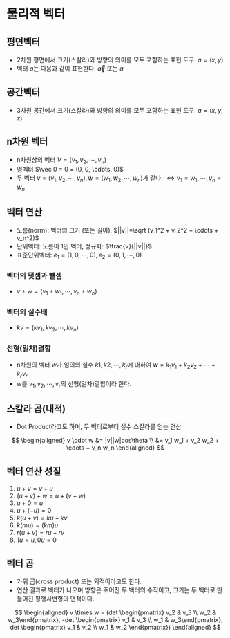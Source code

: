 # 물리적 벡터
## 평면벡터
- 2차원 평면에서 크기(스칼라)와 방향의 의미를 모두 포함하는 표현 도구. $a=(x, y)$
- 벡터 $a$는 다음과 같이 표현한다. $\vec a$ 또는 $a$
## 공간벡터
- 3차원 공간에서 크기(스칼라)와 방향의 의미를 모두 포함하는 표현 도구. $a=(x, y, z)$
## n차원 벡터
- n차원상의 벡터 $V=(v_1, v_2, \cdots, v_n)$
- 영벡터 $\vec 0 = 0 = (0, 0, \cdots, 0)$
- 두 벡터 $v=(v_1, v_2, \cdots, v_n), w=(w_1, w_2, \cdots, w_n)$가 같다. $\Leftrightarrow v_1=w_1, \cdots, v_n=w_n$
## 벡터 연산
- 노름(norm): 벡터의 크기 (또는 길이), $||v||=\sqrt (v_1^2 + v_2^2 + \cdots + v_n^2)$
- 단위벡터: 노름이 1인 벡터, 정규화: $\frac{v}{||v||}$
- 표준단위벡터: $e_1=(1, 0, \cdots, 0), e_2=(0, 1, \cdots, 0)$
### 벡터의 덧셈과 뺄셈
- $v \pm w = (v_1 \pm w_1, \cdots, v_n \pm w_n)$
### 벡터의 실수배
- $kv=(kv_1, kv_2, \cdots, kv_n)$
### 선형(일차)결합
- n차원의 벡터 $w$가 임의의 실수 $k1, k2, \cdots, k_r$에 대하여 $w=k_{1}v_{1}+k_{2}v_{2}+\cdots+k_{r}v_{r}$
- $w$를 $v_1, v_2, \cdots, v_r$의 선형(일차)결합이라 한다.
## 스칼라 곱(내적)
- Dot Product라고도 하며, 두 벡터로부터 실수 스칼라를 얻는 연산

$$
\begin{aligned}
v \cdot w &= |v||w|cos\theta \\
&= v_1 w_1 + v_2 w_2 + \cdots + v_n w_n
\end{aligned}
$$

## 벡터 연산 성질
1. $u + v = v + u$
2. $(u + v) + w = u + (v + w)$
3. $u + 0 = u$
4. $u + (-u) = 0$
5. $k(u + v) = ku + kv$
6. $k(mu) = (km)u$
7. $r(u + v) = ru + rv$
8. $1u = u, 0u = 0$
## 벡터 곱
- 가위 곱(cross product) 또는 외적이라고도 한다.
- 연산 결과로 벡터가 나오며 방향은 주어진 두 벡터의 수직이고, 크기는 두 벡터로 만들어진 평행사변형의 면적이다.

$$
\begin{aligned}
v \times w = (det \begin{pmatrix} v_2 & v_3 \\
w_2 & w_3\end{pmatrix}, -det \begin{pmatrix} v_1 & v_3 \\
w_1 & w_3\end{pmatrix}, det \begin{pmatrix} v_1 & v_2 \\
w_1 & w_2 \end{pmatrix})
\end{aligned}
$$